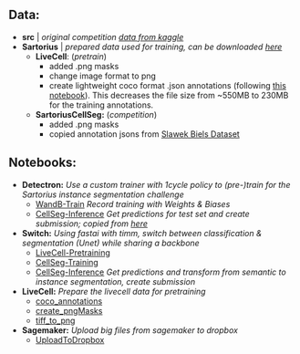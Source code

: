 ## Data:
* __src__ | _original competition [data from kaggle](https://www.kaggle.com/c/sartorius-cell-instance-segmentation)_
* __Sartorius__ | _prepared data used for training, can be downloaded [here](https://www.kaggle.com/karrrrrrrr/sartoriuscompact)_
    * __LiveCell__: (_pretrain_)
        * added .png masks
        * change image format to png
        * create lightweight coco format .json annotations (following [this notebook](https://www.kaggle.com/coldfir3/efficient-coco-dataset-generator?scriptVersionId=79100851)). This decreases the file size from ~550MB to 230MB for the training annotations.
    * __SartoriusCellSeg:__ (_competition_)
        * added .png masks
        * copied annotation jsons from [Slawek Biels Dataset](https://www.kaggle.com/slawekbiel/sartorius-cell-instance-segmentation-coco)

## Notebooks:
* __Detectron:__ _Use a custom trainer with 1cycle policy to (pre-)train for the Sartorius instance segmentation challenge_
    * [WandB-Train]([Detectron]-WandB-Train.ipynb) _Record training with Weights & Biases_
    * [CellSeg-Inference]([Detectron]-CellSeg-Inference.ipynb) _Get predictions for test set and create submission; copied from [here](https://www.kaggle.com/slawekbiel/positive-score-with-detectron-3-3-inference)_
* __Switch:__ _Using fastai with timm, switch between classification & segmentation (Unet) while sharing a backbone_
    * [LiveCell-Pretraining]([Switch]-LiveCell-Pretrain.ipynb)
    * [CellSeg-Training]([Switch]-CellSeg-Train.ipynb) 
    * [CellSeg-Inference]([Switch]-CellSeg-Inference.ipynb) _Get predictions and transform from semantic to instance segmentation, create submission_
* __LiveCell:__ _Prepare the livecell data for pretraining_
    * [coco_annotations]([LiveCell]coco_annotations.ipynb)
    * [create_pngMasks]([LiveCell]create_pngMasks.ipynb)
    * [tiff_to_png]([LiveCell]tiff_to_png.ipynb)
* __Sagemaker:__ _Upload big files from sagemaker to dropbox_
    * [UploadToDropbox]([Sagemaker]-UploadToDropbox.ipynb)
